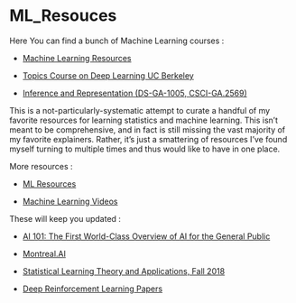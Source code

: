 # ML_Resouces

Here You can find a bunch of Machine Learning courses :

* [Machine Learning Resources](https://github.com/AhmedLabbaali/ML_Resouces/blob/master/ML_Resources.md)

* [Topics Course on Deep Learning UC Berkeley](https://github.com/joanbruna/stat212b)

* [Inference and Representation (DS-GA-1005, CSCI-GA.2569)](https://github.com/joanbruna/ir17)

This is a not-particularly-systematic attempt to curate a handful of my favorite resources for learning statistics and machine learning. This isn’t meant to be comprehensive, and in fact is still missing the vast majority of my favorite explainers. Rather, it’s just a smattering of resources I’ve found myself turning to multiple times and thus would like to have in one place.

More resources : 

* [ML Resources](https://sgfin.github.io/learning-resources/?utm_campaign=Data_Elixir&utm_medium=email&utm_source=Data_Elixir_208&fbclid=IwAR3xRSw6YB32_kORcOoaqVfGTTSl4rAgPmEa7RbhgjtwQvEBlwQ_1USTMDc)

* [Machine Learning Videos](https://github.com/dustinvtran/ml-videos?fbclid=IwAR1VUpg8CG1ty7y1ysyHwrEnUfNms0hbAxOe7cuUowsYTKhCv1CjwFgY0M0)

These will keep you updated :

* [AI 101: The First World-Class Overview of AI for the General Public](https://montrealartificialintelligence.com/academy/?fbclid=IwAR03hRJO5qxKFBWdwLxlomwBE0Lv-gsOUDR9GxLIzHFgn2EYpopoHHO05Pk)

* [Montreal.AI](https://www.facebook.com/groups/MontrealAI/?ref=bookmarks)

* [Statistical Learning Theory and Applications, Fall 2018](http://www.mit.edu/~9.520/fall18/)

* [Deep Reinforcement Learning Papers](https://github.com/junhyukoh/deep-reinforcement-learning-papers)
